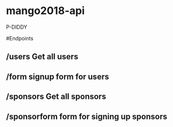 # mango2018-api
P-DIDDY

#Endpoints

## /users  Get all users
## /form signup form for users

## /sponsors Get all sponsors
## /sponsorform form for signing up sponsors
